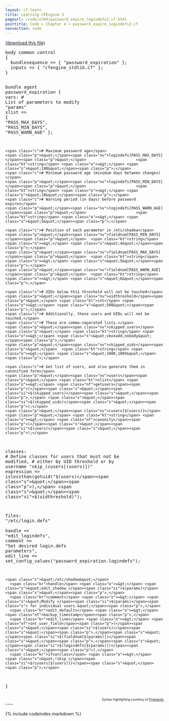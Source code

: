 ```yaml
---
layout: cf-learn
title: Learning CFEngine 3
pageurl: /code/ch04/password_expire_logindefs2.cf.html
posttitle: Code > Chapter 4 > password_expire_logindefs2.cf
navsection: code
---
```


[(download this file)](https://raw.github.com/zzamboni/cf-learn.info/master/src/ch04/password_expire_logindefs2.cf)

<div class="highlight"><pre><span class="k">body</span> <span class="k">common</span> <span class="k">control</span>
<span class="p">{</span>
  <span class="kr">bundlesequence</span> <span class="o">=&gt;</span> <span class="p">{</span> <span class="s">&quot;password_expiration&quot;</span> <span class="p">};</span>
  <span class="kr">inputs</span> <span class="o">=&gt;</span> <span class="p">{</span> <span class="s">&quot;cfengine_stdlib.cf&quot;</span> <span class="p">};</span>
<span class="p">}</span>

<span class="k">bundle</span> <span class="k">agent</span> <span class="nf">password_expiration</span>
<span class="p">{</span>
  <span class="kd">vars</span><span class="p">:</span>
    <span class="c"># List of parameters to modify</span>
    <span class="p">&quot;</span><span class="nv">params</span><span class="p">&quot;</span> <span class="kt">slist</span> <span class="o">=&gt;</span> <span class="p">{</span> <span class="s">&quot;PASS_MAX_DAYS&quot;</span><span class="p">,</span> <span class="s">&quot;PASS_MIN_DAYS&quot;</span><span class="p">,</span> <span class="s">&quot;PASS_WARN_AGE&quot;</span> <span class="p">};</span>   

    <span class="c"># Maximum password age</span>
    <span class="p">&quot;</span><span class="nv">logindefs[PASS_MAX_DAYS]</span><span class="p">&quot;</span>                      <span class="kt">string</span> <span class="o">=&gt;</span> <span class="s">&quot;180&quot;</span><span class="p">;</span>   
    <span class="c"># Minimum password age (minimum days between changes)</span>
    <span class="p">&quot;</span><span class="nv">logindefs[PASS_MIN_DAYS]</span><span class="p">&quot;</span>                      <span class="kt">string</span> <span class="o">=&gt;</span> <span class="s">&quot;10&quot;</span><span class="p">;</span>
    <span class="c"># Warning period (in days) before password expires</span>
    <span class="p">&quot;</span><span class="nv">logindefs[PASS_WARN_AGE]</span><span class="p">&quot;</span>                      <span class="kt">string</span> <span class="o">=&gt;</span> <span class="s">&quot;5&quot;</span><span class="p">;</span>

    <span class="c"># Position of each parameter in /etc/shadow</span>
    <span class="p">&quot;</span><span class="nv">fieldnum[PASS_MIN_DAYS]</span><span class="p">&quot;</span>  <span class="kt">string</span> <span class="o">=&gt;</span> <span class="s">&quot;4&quot;</span><span class="p">;</span>   
    <span class="p">&quot;</span><span class="nv">fieldnum[PASS_MAX_DAYS]</span><span class="p">&quot;</span>  <span class="kt">string</span> <span class="o">=&gt;</span> <span class="s">&quot;5&quot;</span><span class="p">;</span>
    <span class="p">&quot;</span><span class="nv">fieldnum[PASS_WARN_AGE]</span><span class="p">&quot;</span>  <span class="kt">string</span> <span class="o">=&gt;</span> <span class="s">&quot;6&quot;</span><span class="p">;</span>
   
    <span class="c"># UIDs below this threshold will not be touched</span>
    <span class="p">&quot;</span><span class="nv">uidthreshold</span><span class="p">&quot;</span> <span class="kt">int</span> <span class="o">=&gt;</span> <span class="s">&quot;500&quot;</span><span class="p">;</span>   
    <span class="c"># Additionally, these users and UIDs will not be touched.</span>
    <span class="c"># These are comma-separated lists.</span>
    <span class="p">&quot;</span><span class="nv">skipped_users</span><span class="p">&quot;</span> <span class="kt">string</span> <span class="o">=&gt;</span> <span class="s">&quot;vboxadd,nobody&quot;</span><span class="p">;</span>   
    <span class="p">&quot;</span><span class="nv">skipped_uids</span><span class="p">&quot;</span>  <span class="kt">string</span> <span class="o">=&gt;</span> <span class="s">&quot;1000,1005&quot;</span><span class="p">;</span>

    <span class="c"># Get list of users, and also generate them in canonified form</span>
    <span class="p">&quot;</span><span class="nv">users</span><span class="p">&quot;</span> <span class="kt">slist</span> <span class="o">=&gt;</span> <span class="nf">getusers</span><span class="p">(</span><span class="s">&quot;</span><span class="si">$(skipped_users)</span><span class="s">&quot;</span><span class="p">,</span> <span class="s">&quot;</span><span class="si">$(skipped_uids)</span><span class="s">&quot;</span><span class="p">);</span>   
    <span class="p">&quot;</span><span class="nv">cusers[$(users)]</span><span class="p">&quot;</span> <span class="kt">string</span> <span class="o">=&gt;</span> <span class="nf">canonify</span><span class="p">(</span><span class="s">&quot;</span><span class="si">$(users)</span><span class="s">&quot;</span><span class="p">);</span>

  <span class="kd">classes</span><span class="p">:</span>
    <span class="c"># Define classes for users that must not be modified,</span>
    <span class="c"># either by UID threshold or by username</span>
    <span class="s">&quot;skip_</span><span class="si">$(cusers[$(users)])</span><span class="s">&quot;</span>  <span class="kr">expression</span> <span class="o">=&gt;</span> <span class="nf">islessthan</span><span class="p">(</span><span class="nf">getuid</span><span class="p">(</span><span class="s">&quot;</span><span class="si">$(users)</span><span class="s">&quot;</span><span class="p">),</span> <span class="s">&quot;</span><span class="si">$(uidthreshold)</span><span class="s">&quot;</span><span class="p">);</span>   
    
  <span class="kd">files</span><span class="p">:</span>
    <span class="s">&quot;/etc/login.defs&quot;</span>   
      <span class="kr">handle</span> <span class="o">=&gt;</span> <span class="s">&quot;edit_logindefs&quot;</span><span class="p">,</span>
      <span class="kr">comment</span> <span class="o">=&gt;</span> <span class="s">&quot;Set desired login.defs parameters&quot;</span><span class="p">,</span>
      <span class="kr">edit_line</span> <span class="o">=&gt;</span> <span class="nf">set_config_values</span><span class="p">(</span><span class="s">&quot;password_expiration.logindefs&quot;</span><span class="p">);</span>
   
    <span class="s">&quot;/etc/shadow&quot;</span>   
      <span class="kr">handle</span> <span class="o">=&gt;</span> <span class="s">&quot;edit_shadow_</span><span class="si">$(params)</span><span class="s">&quot;</span><span class="p">,</span>
      <span class="kr">comment</span> <span class="o">=&gt;</span> <span class="s">&quot;Modify </span><span class="si">$(params)</span><span class="s"> for individual users.&quot;</span><span class="p">,</span>
      <span class="kr">edit_defaults</span> <span class="o">=&gt;</span> <span class="nf">backup_timestamp</span><span class="p">,</span>
      <span class="kr">edit_line</span> <span class="o">=&gt;</span> <span class="nf">set_user_field</span><span class="p">(</span><span class="s">&quot;</span><span class="si">$(users)</span><span class="s">&quot;</span><span class="p">,</span><span class="s">&quot;</span><span class="si">$(fieldnum[$(params)])</span><span class="s">&quot;</span><span class="p">,</span><span class="s">&quot;</span><span class="si">$(logindefs[$(params)])</span><span class="s">&quot;</span><span class="p">),</span>
      <span class="kr">ifvarclass</span> <span class="o">=&gt;</span> <span class="s">&quot;!skip_</span><span class="si">$(cusers[$(users)])</span><span class="s">&quot;</span><span class="p">;</span>
<span class="p">}</span>
</pre></div>

<div align="right"><font size="-2">Syntax highlighting courtesy of <a href="http://blog.zzamboni.org/cfengine3-lexer-for-pygments">Pygments</a></font></div>
----

{% include codeindex.markdown %}
